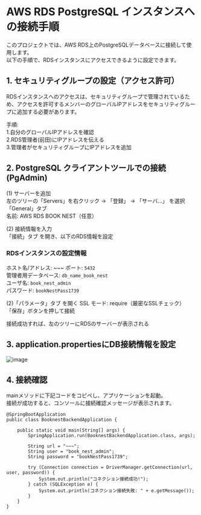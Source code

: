 # AWS RDS PostgreSQL インスタンスへの接続手順
このプロジェクトでは、AWS RDS上のPostgreSQLデータベースに接続して使用します。  
以下の手順で、RDSインスタンスにアクセスできるように設定できます。
  
## 1. セキュリティグループの設定（アクセス許可）  
RDSインスタンスへのアクセスは、セキュリティグループで管理されているため、アクセスを許可するメンバーのグローバルIPアドレスをセキュリティグループに追加する必要があります。  

手順:  
1.自分のグローバルIPアドレスを確認  
2.RDS管理者(前田)にIPアドレスを伝える  
3.管理者がセキュリティグループにIPアドレスを追加  

## 2. PostgreSQL クライアントツールでの接続(PgAdmin)  

(1) サーバーを追加  
左のツリーの「Servers」を右クリック → 「登録」 → 「サーバ...」 を選択  
「General」タブ  
名前: AWS RDS BOOK NEST（任意）  

(2) 接続情報を入力  
「接続」タブ を開き、以下のRDS情報を設定  
  
### RDSインスタンスの設定情報 
ホスト名/アドレス: ~~~
ポート: `5432`  
管理者用データベース: `db_name_book_nest`  
ユーザ名:	`book_nest_admin`   
パスワード:	`bookNestPass1739`  

(2)「パラメータ」タブ を開く
SSL モード: require（厳密なSSLチェック）  
「保存」ボタンを押して接続  

接続成功すれば、左のツリーにRDSのサーバーが表示される  

## 3. application.propertiesにDB接続情報を設定  
![image](https://github.com/user-attachments/assets/f1537478-b317-4e16-b0f5-f3ea38353e33)

  
## 4. 接続確認  
mainメソッドに下記コードをコピペし、アプリケーションを起動。  
接続が成功すると、コンソールに接続確認メッセージが表示されます。  
```
@SpringBootApplication
public class BooknestBackendApplication {

	public static void main(String[] args) {
		SpringApplication.run(BooknestBackendApplication.class, args);  
		
        String url = "~~~";  
        String user = "book_nest_admin";  
        String password = "bookNestPass1739";  

        try (Connection connection = DriverManager.getConnection(url, user, password)) {  
            System.out.println("コネクション接続成功!");  
        } catch (SQLException e) {  
            System.out.println(コネクション接続失敗: " + e.getMessage());  
        }
	}
}
```
